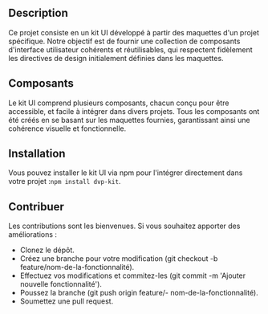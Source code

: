## Description

Ce projet consiste en un kit UI développé à partir des maquettes d'un projet spécifique. Notre objectif est de fournir une collection de composants d'interface utilisateur cohérents et réutilisables, qui respectent fidèlement les directives de design initialement définies dans les maquettes.

## Composants

Le kit UI comprend plusieurs composants, chacun conçu pour être accessible, et facile à intégrer dans divers projets. Tous les composants ont été créés en se basant sur les maquettes fournies, garantissant ainsi une cohérence visuelle et fonctionnelle.

## Installation

Vous pouvez installer le kit UI via npm pour l'intégrer directement dans votre projet :`npm install dvp-kit`.

## Contribuer

Les contributions sont les bienvenues. Si vous souhaitez apporter des améliorations :

- Clonez le dépôt.
- Créez une branche pour votre modification (git checkout -b feature/nom-de-la-fonctionnalité).
- Effectuez vos modifications et commitez-les (git commit -m 'Ajouter nouvelle fonctionnalité').
- Poussez la branche (git push origin feature/- nom-de-la-fonctionnalité).
- Soumettez une pull request.

